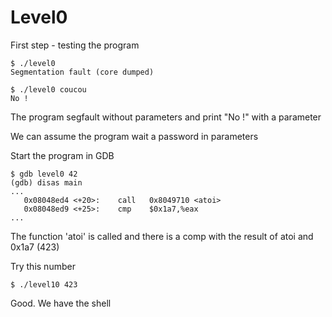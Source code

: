 # Level0

First step - testing the program

	$ ./level0
	Segmentation fault (core dumped)

	$ ./level0 coucou
	No !

The program segfault without parameters and print "No !" with a parameter

We can assume the program wait a password in parameters

Start the program in GDB

	$ gdb level0 42
	(gdb) disas main
	...
	   0x08048ed4 <+20>:	call   0x8049710 <atoi>
	   0x08048ed9 <+25>:	cmp    $0x1a7,%eax
	...

The function 'atoi' is called and there is a comp with the result of atoi and 0x1a7 (423)

Try this number

	$ ./level10 423

Good. We have the shell
